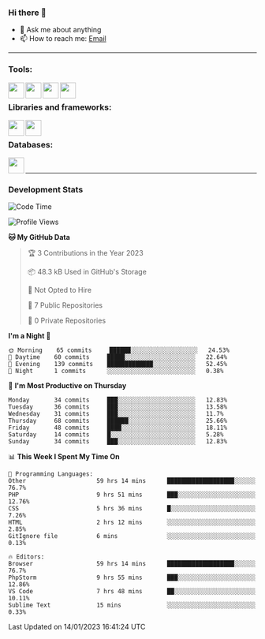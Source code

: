 ### Hi there 👋

- 💬 Ask me about anything
- 📫 How to reach me: [Email]

---

### Tools:
<img align='left' height="32" width="32" src="https://cdn.jsdelivr.net/npm/simple-icons@4.8.0/icons/phpstorm.svg" />
<img align='left' height="32" width="32" src="https://cdn.jsdelivr.net/npm/simple-icons@4.8.0/icons/sublimetext.svg" />
<img align='left' height="32" width="32" src="https://cdn.jsdelivr.net/npm/simple-icons@4.8.0/icons/laragon.svg" />
<img align='left' height="32" width="32" src="https://cdn.jsdelivr.net/npm/simple-icons@4.8.0/icons/xampp.svg" />
<br>

### Libraries and frameworks:
<img align='left' height="32" width="32" src="https://cdn.jsdelivr.net/npm/simple-icons@4.8.0/icons/laravel.svg" />
<img align='left' height="32" width="32" src="https://cdn.jsdelivr.net/npm/simple-icons@4.8.0/icons/jquery.svg" />
<br>

### Databases:
<img align='left' height="32" width="32" src="https://cdn.jsdelivr.net/npm/simple-icons@4.8.0/icons/mysql.svg" />
<br>

---
### Development Stats
<!--START_SECTION:waka-->
![Code Time](http://img.shields.io/badge/Code%20Time-749%20hrs%2044%20mins-blue)

![Profile Views](http://img.shields.io/badge/Profile%20Views-0-blue)

**🐱 My GitHub Data** 

> 🏆 3 Contributions in the Year 2023
 > 
> 📦 48.3 kB Used in GitHub's Storage 
 > 
> 🚫 Not Opted to Hire
 > 
> 📜 7 Public Repositories 
 > 
> 🔑 0 Private Repositories  
 > 
**I'm a Night 🦉** 

```text
🌞 Morning    65 commits     ██████░░░░░░░░░░░░░░░░░░░   24.53% 
🌆 Daytime    60 commits     █████░░░░░░░░░░░░░░░░░░░░   22.64% 
🌃 Evening    139 commits    █████████████░░░░░░░░░░░░   52.45% 
🌙 Night      1 commits      ░░░░░░░░░░░░░░░░░░░░░░░░░   0.38%

```
📅 **I'm Most Productive on Thursday** 

```text
Monday       34 commits     ███░░░░░░░░░░░░░░░░░░░░░░   12.83% 
Tuesday      36 commits     ███░░░░░░░░░░░░░░░░░░░░░░   13.58% 
Wednesday    31 commits     ███░░░░░░░░░░░░░░░░░░░░░░   11.7% 
Thursday     68 commits     ██████░░░░░░░░░░░░░░░░░░░   25.66% 
Friday       48 commits     ████░░░░░░░░░░░░░░░░░░░░░   18.11% 
Saturday     14 commits     █░░░░░░░░░░░░░░░░░░░░░░░░   5.28% 
Sunday       34 commits     ███░░░░░░░░░░░░░░░░░░░░░░   12.83%

```


📊 **This Week I Spent My Time On** 

```text
💬 Programming Languages: 
Other                    59 hrs 14 mins      ███████████████████░░░░░░   76.7% 
PHP                      9 hrs 51 mins       ███░░░░░░░░░░░░░░░░░░░░░░   12.76% 
CSS                      5 hrs 36 mins       █░░░░░░░░░░░░░░░░░░░░░░░░   7.26% 
HTML                     2 hrs 12 mins       ░░░░░░░░░░░░░░░░░░░░░░░░░   2.85% 
GitIgnore file           6 mins              ░░░░░░░░░░░░░░░░░░░░░░░░░   0.13%

🔥 Editors: 
Browser                  59 hrs 14 mins      ███████████████████░░░░░░   76.7% 
PhpStorm                 9 hrs 55 mins       ███░░░░░░░░░░░░░░░░░░░░░░   12.86% 
VS Code                  7 hrs 48 mins       ██░░░░░░░░░░░░░░░░░░░░░░░   10.11% 
Sublime Text             15 mins             ░░░░░░░░░░░░░░░░░░░░░░░░░   0.33%

```


 Last Updated on 14/01/2023 16:41:24 UTC
<!--END_SECTION:waka-->

[huyviet]: https://huyviet.vn/
[EMAIl]: https://mail.google.com/mail/u/0/?fs=1&tf=cm&source=mailto&to=huynguyenviet0110@gmail.com
